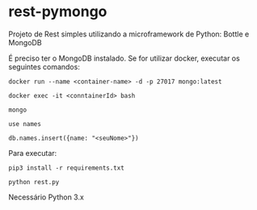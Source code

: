 # rest-pymongo
Projeto de Rest simples utilizando a microframework de Python: Bottle e MongoDB

É preciso ter o MongoDB instalado.
Se for utilizar docker, executar os seguintes comandos:

``` docker run --name <container-name> -d -p 27017 mongo:latest ```

``` docker exec -it <conntainerId> bash ```

``` mongo ```

``` use names ```

``` db.names.insert({name: "<seuNome>"}) ```

  

Para executar:

```pip3 install -r requirements.txt```

```python rest.py```

Necessário Python 3.x
